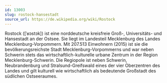 ```yaml
---
id: 13003
slug: rostock-hansestadt
source_url: https://de.wikipedia.org/wiki/Rostock
---
```


Rostock ([ˈʁɔstɔk]) ist eine norddeutsche kreisfreie Groß-, Universitäts- und Hansestadt an der Ostsee. Sie liegt im Landesteil Mecklenburg des Landes Mecklenburg-Vorpommern. Mit 207.513 Einwohnern (2015) ist sie die bevölkerungsreichste Stadt Mecklenburg-Vorpommerns und war neben Schwerin stets das wirtschaftlich-kulturelle urbane Zentrum in der Region Mecklenburg-Schwerin. Die Regiopole ist neben Schwerin, Neubrandenburg und Stralsund-Greifswald eines der vier Oberzentren des Landes und gilt kulturell wie wirtschaftlich als bedeutende Großstadt des südlichen Ostseeraumes.
